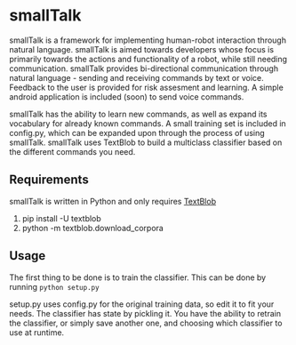 # smallTalk
smallTalk is a framework for implementing human-robot interaction through natural language. smallTalk is aimed 
towards developers whose focus is primarily towards the actions and functionality of a robot, while still 
needing communication. smallTalk provides bi-directional communication through natural language - sending and 
receiving commands by text or voice. Feedback to the user is provided for risk assesment and learning.
A simple android application is included (soon) to send voice commands.

smallTalk has the ability to learn new commands, as well as expand its vocabulary for already known commands.
A small training set is included in config.py, which can be expanded upon through the process of using
smallTalk. smallTalk uses TextBlob to build a multiclass classifier based on the different commands you need.

## Requirements

smallTalk is written in Python and only requires [TextBlob](https://textblob.readthedocs.org/en/dev/)

1. pip install -U textblob
2. python -m textblob.download_corpora

## Usage

The first thing to be done is to train the classifier. This can be done by running
`python setup.py`

setup.py uses config.py for the original training data, so edit it to fit your needs.
The classifier has state by pickling it. You have the ability to retrain the classifier, or simply
save another one, and choosing which classifier to use at runtime.
